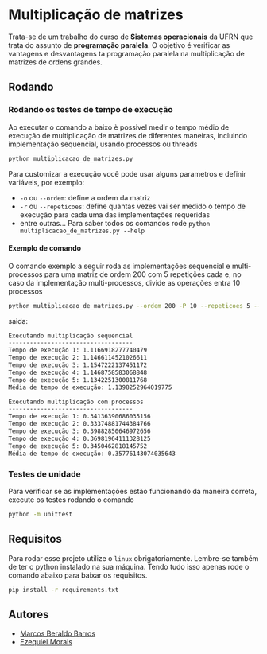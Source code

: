 # Multiplicação de matrizes
Trata-se de um trabalho do curso de **Sistemas operacionais** da UFRN que trata do assunto de **programação paralela**. 
O objetivo é verificar as vantagens e desvantagens ta programação paralela na multiplicação de matrizes de ordens grandes.

## Rodando
### Rodando os testes de tempo de execução
Ao executar o comando a baixo è possivel medir o tempo médio de execução de multiplicação de matrizes de diferentes maneiras, incluindo implementação sequencial, usando processos ou threads
```bash
python multiplicacao_de_matrizes.py
```
Para customizar a execução você pode usar alguns parametros e definir variáveis, por exemplo:
- `-o` ou `--ordem`: define a ordem da matriz
- `-r` ou `--repeticoes`: define quantas vezes vai ser medido o tempo de execução para cada uma das implementações requeridas
- entre outras...
Para saber todos os comandos rode `python multiplicacao_de_matrizes.py --help`

#### Exemplo de comando
O comando exemplo a seguir roda as implementações sequencial e multi-processos para uma matriz de ordem 200 com 5 repetições cada e, no caso da implementação multi-processos, divide as operações entra 10 processos
```bash
python multiplicacao_de_matrizes.py --ordem 200 -P 10 --repeticoes 5 --sequencial --processos
```
saida:
```bash
Executando multiplicação sequencial
-----------------------------------
Tempo de execução 1: 1.1166918277740479
Tempo de execução 2: 1.1466114521026611
Tempo de execução 3: 1.1547222137451172
Tempo de execução 4: 1.1468758583068848
Tempo de execução 5: 1.1342251300811768
Média de tempo de execução: 1.1398252964019775

Executando multiplicação com processos
-----------------------------------
Tempo de execução 1: 0.34136390686035156
Tempo de execução 2: 0.33374881744384766
Tempo de execução 3: 0.39882850646972656
Tempo de execução 4: 0.36981964111328125
Tempo de execução 5: 0.3450462818145752
Média de tempo de execução: 0.35776143074035643
```

### Testes de unidade
Para verificar se as implementações estão funcionando da maneira correta, execute os testes rodando o comando

```bash
python -m unittest
```

## Requisitos
Para rodar esse projeto utilize o `linux` obrigatoriamente. Lembre-se também de ter o python instalado na sua máquina. Tendo tudo isso apenas rode o comando abaixo para baixar os requisitos.

```bash
pip install -r requirements.txt
```

## Autores
- [Marcos Beraldo Barros](https://github.com/MarcosBB)
- [Ezequiel Morais](https://github.com/Ezeque)
